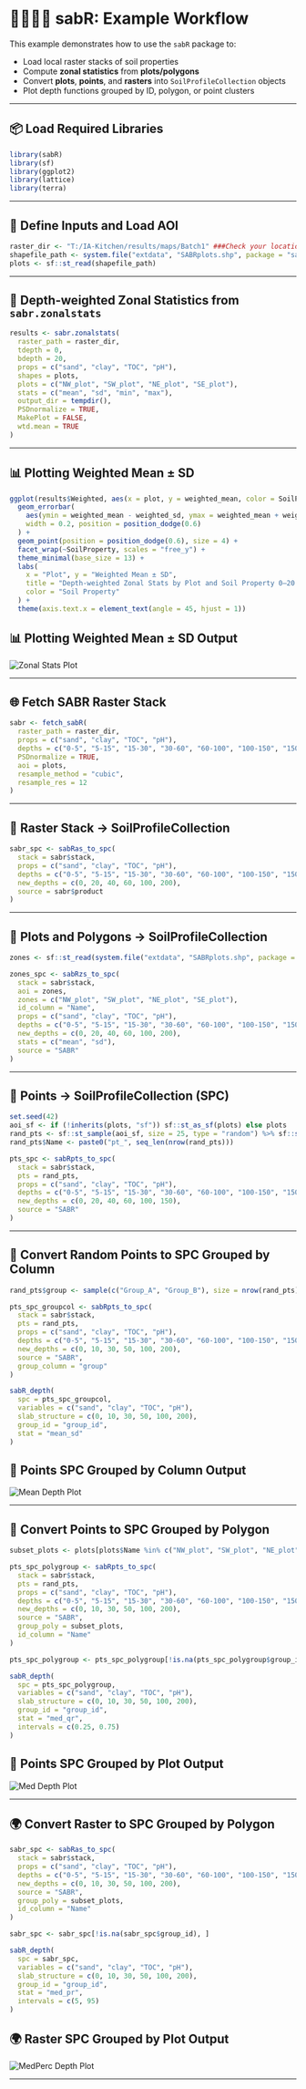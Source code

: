 # 🌽🧑‍🌾🥄 sabR: Example Workflow

This example demonstrates how to use the `sabR` package to:

- Load local raster stacks of soil properties  
- Compute **zonal statistics** from **plots/polygons**  
- Convert **plots**, **points**, and **rasters** into `SoilProfileCollection` objects  
- Plot depth functions grouped by ID, polygon, or point clusters  

---

## 📦 Load Required Libraries

```r
library(sabR)
library(sf)
library(ggplot2)
library(lattice)
library(terra)
```

---

## 📁 Define Inputs and Load AOI

```r
raster_dir <- "T:/IA-Kitchen/results/maps/Batch1" ###Check your location on shared BOX drive
shapefile_path <- system.file("extdata", "SABRplots.shp", package = "sabR")
plots <- sf::st_read(shapefile_path)
```

---

## 🧮 Depth-weighted Zonal Statistics from `sabr.zonalstats`

```r
results <- sabr.zonalstats(
  raster_path = raster_dir,
  tdepth = 0,
  bdepth = 20,
  props = c("sand", "clay", "TOC", "pH"),
  shapes = plots,
  plots = c("NW_plot", "SW_plot", "NE_plot", "SE_plot"),
  stats = c("mean", "sd", "min", "max"),
  output_dir = tempdir(),
  PSDnormalize = TRUE,
  MakePlot = FALSE,
  wtd.mean = TRUE
)
```

---

## 📊 Plotting Weighted Mean ± SD

```r
ggplot(results$Weighted, aes(x = plot, y = weighted_mean, color = SoilProperty)) +
  geom_errorbar(
    aes(ymin = weighted_mean - weighted_sd, ymax = weighted_mean + weighted_sd),
    width = 0.2, position = position_dodge(0.6)
  ) +
  geom_point(position = position_dodge(0.6), size = 4) +
  facet_wrap(~SoilProperty, scales = "free_y") +
  theme_minimal(base_size = 13) +
  labs(
    x = "Plot", y = "Weighted Mean ± SD",
    title = "Depth-weighted Zonal Stats by Plot and Soil Property 0–20 cm",
    color = "Soil Property"
  ) +
  theme(axis.text.x = element_text(angle = 45, hjust = 1))
```

## 📊 Plotting Weighted Mean ± SD Output

![Zonal Stats Plot](man/figures/sabrzonalstats.png)

---

## 🌐 Fetch SABR Raster Stack

```r
sabr <- fetch_sabR(
  raster_path = raster_dir,
  props = c("sand", "clay", "TOC", "pH"),
  depths = c("0-5", "5-15", "15-30", "30-60", "60-100", "100-150", "150-200"),
  PSDnormalize = TRUE,
  aoi = plots,
  resample_method = "cubic",
  resample_res = 12
)
```

---

## 🧱 Raster Stack → SoilProfileCollection

```r
sabr_spc <- sabRas_to_spc(
  stack = sabr$stack,
  props = c("sand", "clay", "TOC", "pH"),
  depths = c("0-5", "5-15", "15-30", "30-60", "60-100", "100-150", "150-200"),
  new_depths = c(0, 20, 40, 60, 100, 200),
  source = sabr$product
)
```

---

## 📐 Plots and Polygons → SoilProfileCollection

```r
zones <- sf::st_read(system.file("extdata", "SABRplots.shp", package = "sabR"))

zones_spc <- sabRzs_to_spc(
  stack = sabr$stack,
  aoi = zones,
  zones = c("NW_plot", "SW_plot", "NE_plot", "SE_plot"),
  id_column = "Name",
  props = c("sand", "clay", "TOC", "pH"),
  depths = c("0-5", "5-15", "15-30", "30-60", "60-100", "100-150", "150-200"),
  new_depths = c(0, 20, 40, 60, 100, 200),
  stats = c("mean", "sd"),
  source = "SABR"
)
```

---

## 📍 Points → SoilProfileCollection (SPC)

```r
set.seed(42)
aoi_sf <- if (!inherits(plots, "sf")) sf::st_as_sf(plots) else plots
rand_pts <- sf::st_sample(aoi_sf, size = 25, type = "random") %>% sf::st_as_sf()
rand_pts$Name <- paste0("pt_", seq_len(nrow(rand_pts)))

pts_spc <- sabRpts_to_spc(
  stack = sabr$stack,
  pts = rand_pts,
  props = c("sand", "clay", "TOC", "pH"),
  depths = c("0-5", "5-15", "15-30", "30-60", "60-100", "100-150", "150-200"),
  new_depths = c(0, 20, 40, 60, 100, 150),
  source = "SABR"
)
```

---

## 🔄 Convert Random Points to SPC Grouped by Column

```r
rand_pts$group <- sample(c("Group_A", "Group_B"), size = nrow(rand_pts), replace = TRUE)

pts_spc_groupcol <- sabRpts_to_spc(
  stack = sabr$stack,
  pts = rand_pts,
  props = c("sand", "clay", "TOC", "pH"),
  depths = c("0-5", "5-15", "15-30", "30-60", "60-100", "100-150", "150-200"),
  new_depths = c(0, 10, 30, 50, 100, 200),
  source = "SABR",
  group_column = "group"
)

sabR_depth(
  spc = pts_spc_groupcol,
  variables = c("sand", "clay", "TOC", "pH"),
  slab_structure = c(0, 10, 30, 50, 100, 200),
  group_id = "group_id",
  stat = "mean_sd"
)
```
## 📍 Points SPC Grouped by Column Output 

![Mean Depth Plot](man/figures/meandepthplot.png)

---

## 🔄 Convert Points to SPC Grouped by Polygon

```r
subset_plots <- plots[plots$Name %in% c("NW_plot", "SW_plot", "NE_plot", "SE_plot"), ]

pts_spc_polygroup <- sabRpts_to_spc(
  stack = sabr$stack,
  pts = rand_pts,
  props = c("sand", "clay", "TOC", "pH"),
  depths = c("0-5", "5-15", "15-30", "30-60", "60-100", "100-150", "150-200"),
  new_depths = c(0, 10, 30, 50, 100, 200),
  source = "SABR",
  group_poly = subset_plots,
  id_column = "Name"
)

pts_spc_polygroup <- pts_spc_polygroup[!is.na(pts_spc_polygroup$group_id), ]

sabR_depth(
  spc = pts_spc_polygroup,
  variables = c("sand", "clay", "TOC", "pH"),
  slab_structure = c(0, 10, 30, 50, 100, 200),
  group_id = "group_id",
  stat = "med_qr",
  intervals = c(0.25, 0.75)
)
```
## 📍 Points SPC Grouped by Plot Output

![Med Depth Plot](man/figures/mediqrplot.png)

---

## 🌍 Convert Raster to SPC Grouped by Polygon

```r
sabr_spc <- sabRas_to_spc(
  stack = sabr$stack,
  props = c("sand", "clay", "TOC", "pH"),
  depths = c("0-5", "5-15", "15-30", "30-60", "60-100", "100-150", "150-200"),
  new_depths = c(0, 10, 30, 50, 100, 200),
  source = "SABR",
  group_poly = subset_plots,
  id_column = "Name"
)

sabr_spc <- sabr_spc[!is.na(sabr_spc$group_id), ]

sabR_depth(
  spc = sabr_spc,
  variables = c("sand", "clay", "TOC", "pH"),
  slab_structure = c(0, 10, 30, 50, 100, 200),
  group_id = "group_id",
  stat = "med_pr",
  intervals = c(5, 95)
)
```
## 🌍 Raster SPC Grouped by Plot Output

![MedPerc Depth Plot](man/figures/medpercplot.png)

---

